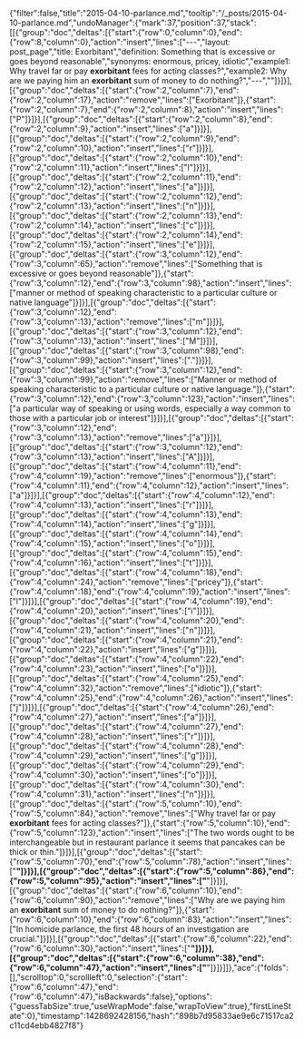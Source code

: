 {"filter":false,"title":"2015-04-10-parlance.md","tooltip":"/_posts/2015-04-10-parlance.md","undoManager":{"mark":37,"position":37,"stack":[[{"group":"doc","deltas":[{"start":{"row":0,"column":0},"end":{"row":8,"column":0},"action":"insert","lines":["---","layout: post_page","title: Exorbitant","definition: Something that is excessive or goes beyond reasonable","synonyms:  enormous, pricey, idiotic","example1: Why travel far or pay <strong>exorbitant</strong> fees for acting classes?","example2: Why are we paying him an <strong>exorbitant</strong> sum of money to do nothing?","---",""]}]}],[{"group":"doc","deltas":[{"start":{"row":2,"column":7},"end":{"row":2,"column":17},"action":"remove","lines":["Exorbitant"]},{"start":{"row":2,"column":7},"end":{"row":2,"column":8},"action":"insert","lines":["P"]}]}],[{"group":"doc","deltas":[{"start":{"row":2,"column":8},"end":{"row":2,"column":9},"action":"insert","lines":["a"]}]}],[{"group":"doc","deltas":[{"start":{"row":2,"column":9},"end":{"row":2,"column":10},"action":"insert","lines":["r"]}]}],[{"group":"doc","deltas":[{"start":{"row":2,"column":10},"end":{"row":2,"column":11},"action":"insert","lines":["l"]}]}],[{"group":"doc","deltas":[{"start":{"row":2,"column":11},"end":{"row":2,"column":12},"action":"insert","lines":["a"]}]}],[{"group":"doc","deltas":[{"start":{"row":2,"column":12},"end":{"row":2,"column":13},"action":"insert","lines":["n"]}]}],[{"group":"doc","deltas":[{"start":{"row":2,"column":13},"end":{"row":2,"column":14},"action":"insert","lines":["c"]}]}],[{"group":"doc","deltas":[{"start":{"row":2,"column":14},"end":{"row":2,"column":15},"action":"insert","lines":["e"]}]}],[{"group":"doc","deltas":[{"start":{"row":3,"column":12},"end":{"row":3,"column":65},"action":"remove","lines":["Something that is excessive or goes beyond reasonable"]},{"start":{"row":3,"column":12},"end":{"row":3,"column":98},"action":"insert","lines":["manner or method of speaking characteristic to a particular culture or native language"]}]}],[{"group":"doc","deltas":[{"start":{"row":3,"column":12},"end":{"row":3,"column":13},"action":"remove","lines":["m"]}]}],[{"group":"doc","deltas":[{"start":{"row":3,"column":12},"end":{"row":3,"column":13},"action":"insert","lines":["M"]}]}],[{"group":"doc","deltas":[{"start":{"row":3,"column":98},"end":{"row":3,"column":99},"action":"insert","lines":["."]}]}],[{"group":"doc","deltas":[{"start":{"row":3,"column":12},"end":{"row":3,"column":99},"action":"remove","lines":["Manner or method of speaking characteristic to a particular culture or native language."]},{"start":{"row":3,"column":12},"end":{"row":3,"column":123},"action":"insert","lines":["a particular way of speaking or using words, especially a way common to those with a particular job or interest"]}]}],[{"group":"doc","deltas":[{"start":{"row":3,"column":12},"end":{"row":3,"column":13},"action":"remove","lines":["a"]}]}],[{"group":"doc","deltas":[{"start":{"row":3,"column":12},"end":{"row":3,"column":13},"action":"insert","lines":["A"]}]}],[{"group":"doc","deltas":[{"start":{"row":4,"column":11},"end":{"row":4,"column":19},"action":"remove","lines":["enormous"]},{"start":{"row":4,"column":11},"end":{"row":4,"column":12},"action":"insert","lines":["a"]}]}],[{"group":"doc","deltas":[{"start":{"row":4,"column":12},"end":{"row":4,"column":13},"action":"insert","lines":["r"]}]}],[{"group":"doc","deltas":[{"start":{"row":4,"column":13},"end":{"row":4,"column":14},"action":"insert","lines":["g"]}]}],[{"group":"doc","deltas":[{"start":{"row":4,"column":14},"end":{"row":4,"column":15},"action":"insert","lines":["o"]}]}],[{"group":"doc","deltas":[{"start":{"row":4,"column":15},"end":{"row":4,"column":16},"action":"insert","lines":["t"]}]}],[{"group":"doc","deltas":[{"start":{"row":4,"column":18},"end":{"row":4,"column":24},"action":"remove","lines":["pricey"]},{"start":{"row":4,"column":18},"end":{"row":4,"column":19},"action":"insert","lines":["l"]}]}],[{"group":"doc","deltas":[{"start":{"row":4,"column":19},"end":{"row":4,"column":20},"action":"insert","lines":["i"]}]}],[{"group":"doc","deltas":[{"start":{"row":4,"column":20},"end":{"row":4,"column":21},"action":"insert","lines":["n"]}]}],[{"group":"doc","deltas":[{"start":{"row":4,"column":21},"end":{"row":4,"column":22},"action":"insert","lines":["g"]}]}],[{"group":"doc","deltas":[{"start":{"row":4,"column":22},"end":{"row":4,"column":23},"action":"insert","lines":["o"]}]}],[{"group":"doc","deltas":[{"start":{"row":4,"column":25},"end":{"row":4,"column":32},"action":"remove","lines":["idiotic"]},{"start":{"row":4,"column":25},"end":{"row":4,"column":26},"action":"insert","lines":["j"]}]}],[{"group":"doc","deltas":[{"start":{"row":4,"column":26},"end":{"row":4,"column":27},"action":"insert","lines":["a"]}]}],[{"group":"doc","deltas":[{"start":{"row":4,"column":27},"end":{"row":4,"column":28},"action":"insert","lines":["r"]}]}],[{"group":"doc","deltas":[{"start":{"row":4,"column":28},"end":{"row":4,"column":29},"action":"insert","lines":["g"]}]}],[{"group":"doc","deltas":[{"start":{"row":4,"column":29},"end":{"row":4,"column":30},"action":"insert","lines":["o"]}]}],[{"group":"doc","deltas":[{"start":{"row":4,"column":30},"end":{"row":4,"column":31},"action":"insert","lines":["n"]}]}],[{"group":"doc","deltas":[{"start":{"row":5,"column":10},"end":{"row":5,"column":84},"action":"remove","lines":["Why travel far or pay <strong>exorbitant</strong> fees for acting classes?"]},{"start":{"row":5,"column":10},"end":{"row":5,"column":123},"action":"insert","lines":["The two words ought to be interchangeable but in restaurant parlance it seems that pancakes can be thick or thin."]}]}],[{"group":"doc","deltas":[{"start":{"row":5,"column":70},"end":{"row":5,"column":78},"action":"insert","lines":["<strong>"]}]}],[{"group":"doc","deltas":[{"start":{"row":5,"column":86},"end":{"row":5,"column":95},"action":"insert","lines":["</strong>"]}]}],[{"group":"doc","deltas":[{"start":{"row":6,"column":10},"end":{"row":6,"column":90},"action":"remove","lines":["Why are we paying him an <strong>exorbitant</strong> sum of money to do nothing?"]},{"start":{"row":6,"column":10},"end":{"row":6,"column":83},"action":"insert","lines":["In homicide parlance, the first 48 hours of an investigation are crucial."]}]}],[{"group":"doc","deltas":[{"start":{"row":6,"column":22},"end":{"row":6,"column":30},"action":"insert","lines":["<strong>"]}]}],[{"group":"doc","deltas":[{"start":{"row":6,"column":38},"end":{"row":6,"column":47},"action":"insert","lines":["</strong>"]}]}]]},"ace":{"folds":[],"scrolltop":0,"scrollleft":0,"selection":{"start":{"row":6,"column":47},"end":{"row":6,"column":47},"isBackwards":false},"options":{"guessTabSize":true,"useWrapMode":false,"wrapToView":true},"firstLineState":0},"timestamp":1428692428156,"hash":"898b7d95833ae9e6c71517ca2c11cd4ebb4827f8"}